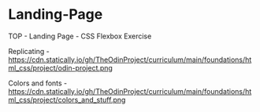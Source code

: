 # Landing-Page
TOP - Landing Page - CSS Flexbox Exercise


Replicating - https://cdn.statically.io/gh/TheOdinProject/curriculum/main/foundations/html_css/project/odin-project.png

Colors and fonts - https://cdn.statically.io/gh/TheOdinProject/curriculum/main/foundations/html_css/project/colors_and_stuff.png